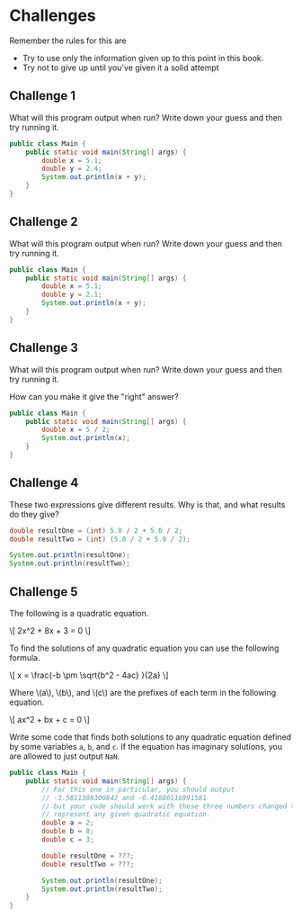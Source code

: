 # Challenges

Remember the rules for this are

* Try to use only the information given up to this point in this book.
* Try not to give up until you've given it a solid attempt

## Challenge 1

What will this program output when run? Write down your guess and then try running it.

```java
public class Main {
    public static void main(String[] args) {
        double x = 5.1;
        double y = 2.4;
        System.out.println(x + y);
    }
}
```

## Challenge 2

What will this program output when run? Write down your guess and then try running it.

```java
public class Main {
    public static void main(String[] args) {
        double x = 5.1;
        double y = 2.1;
        System.out.println(x + y);
    }
}
```

## Challenge 3

What will this program output when run? Write down your guess and then try running it.

How can you make it give the "right" answer?

```java
public class Main {
    public static void main(String[] args) {
        double x = 5 / 2;
        System.out.println(x);
    }
}
```

## Challenge 4

These two expressions give different results. Why is that, and what results do they give?

```java
double resultOne = (int) 5.0 / 2 + 5.0 / 2;
double resultTwo = (int) (5.0 / 2 + 5.0 / 2);

System.out.println(resultOne);
System.out.println(resultTwo);
```

## Challenge 5

The following is a quadratic equation.

\\[ 2x^2 + 8x + 3 = 0 \\]

To find the solutions of any quadratic equation you can use the following formula.

\\[ x = \frac{-b \pm \sqrt{b^2 - 4ac} }{2a} \\]

Where \\(a\\), \\(b\\), and \\(c\\) are the prefixes of each term in the following equation.

\\[ ax^2 + bx + c = 0 \\]

Write some code that finds both solutions to any quadratic equation defined by some variables
`a`, `b`, and `c`. If the equation has imaginary solutions, you are allowed to just output `NaN`.

```java
public class Main {
    public static void main(String[] args) {
        // For this one in particular, you should output
        // -3.5811388300842 and -0.41886116991581
        // but your code should work with these three numbers changed to
        // represent any given quadratic equation.
        double a = 2;
        double b = 8;
        double c = 3;

        double resultOne = ???;
        double resultTwo = ???;

        System.out.println(resultOne);
        System.out.println(resultTwo);
    }
}
```
